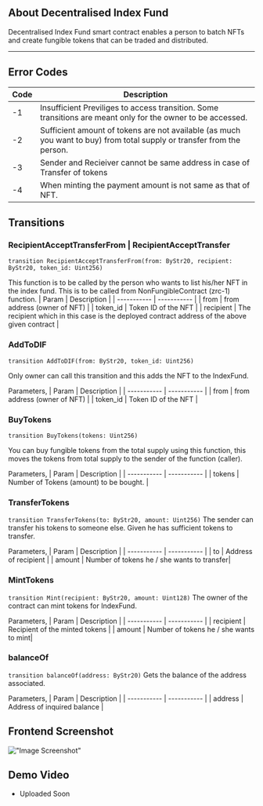 ## About Decentralised Index Fund 
Decentralised Index Fund smart contract enables a person to batch NFTs and create fungible tokens that can be traded and distributed. 

---
## Error Codes 
| Code        | Description |
| ----------- | ----------- |
| -1      | Insufficient Previliges to access transition. Some transitions are meant only for the owner to be accessed. |
| -2   | Sufficient amount of tokens are not available (as much you want to buy) from total supply or transfer from the person.     |
| -3          |      Sender and Recieiver cannot be same address in case of Transfer of tokens       |
| -4  | When minting the payment amount is not same as that of NFT. 
## Transitions 
### RecipientAcceptTransferFrom | RecipientAcceptTransfer
```transition RecipientAcceptTransferFrom(from: ByStr20, recipient: ByStr20, token_id: Uint256)```

This function is to be called by the person who wants to list his/her NFT in the index fund. This is to be called from NonFungibleContract (zrc-1) function. 
| Param        | Description |
| ----------- | ----------- |
| from      | from address (owner of NFT) |
| token_id   | Token ID of the NFT    |
| recipient | The recipient which in this case is the deployed contract address of the above given contract |
### AddToDIF
```transition AddToDIF(from: ByStr20, token_id: Uint256)```

Only owner can call this transition and this adds the NFT to the IndexFund. 

Parameters, 
| Param        | Description |
| ----------- | ----------- |
| from      | from address (owner of NFT) |
| token_id   | Token ID of the NFT    |


### BuyTokens 
```transition BuyTokens(tokens: Uint256)```

You can buy fungible tokens from the total supply using this function, this moves the tokens from total supply to the sender of the function (caller). 

Parameters, 
| Param        | Description |
| ----------- | ----------- |
| tokens      | Number of Tokens (amount) to be bought. |


### TransferTokens
```transition TransferTokens(to: ByStr20, amount: Uint256)```
The sender can transfer his tokens to someone else. Given he has sufficient tokens to transfer. 

Parameters, 
| Param        | Description |
| ----------- | ----------- |
| to      | Address of recipient |
| amount  | Number of tokens he / she wants to transfer|

### MintTokens
```transition Mint(recipient: ByStr20, amount: Uint128)```
The owner of the contract can mint tokens for IndexFund. 

Parameters, 
| Param        | Description |
| ----------- | ----------- |
| recipient      | Recipient of the minted tokens |
| amount  | Number of tokens he / she wants to mint|
### balanceOf
```transition balanceOf(address: ByStr20)```
Gets the balance of the address associated. 

Parameters, 
| Param        | Description |
| ----------- | ----------- |
| address      | Address of inquired balance |

## Frontend Screenshot
!["Image Screenshot"](https://i.imgur.com/fcKxKU1.png)
## Demo Video 
- Uploaded Soon 
